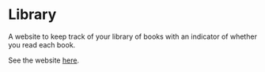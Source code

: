# Library

A website to keep track of your library of books with an indicator of whether you read each book.

See the website [here](https://ty2huang.github.io/odin-library/).
